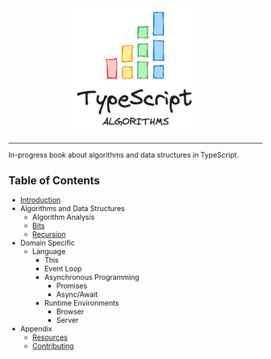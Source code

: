 <p align="center">
  <img src="./book/images/typescript-algorithms-logo.png" alt="typescript algorithms logo" width="50%"/>
</p>

---

In-progress book about algorithms and data structures in TypeScript.

## Table of Contents

-   [Introduction](book/introduction.md)
-   Algorithms and Data Structures
    -   Algorithm Analysis
    -   [Bits](book/bits.md)
    -   [Recursion](book/recursion.md)
-   Domain Specific
    -   Language
        -   This
        -   Event Loop
        -   Asynchronous Programming
            -   Promises
            -   Async/Await
        -   Runtime Environments
            -   Browser
            -   Server
-   Appendix
    -   [Resources](book/resources.md)
    -   [Contributing](book/contributing.md)
